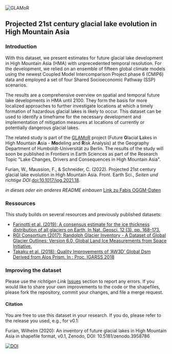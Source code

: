 ![GLAMoR](https://cryo-tools.org/wp-content/uploads/2020/07/GLAMoR-LOGO-400px.png)
## Projected 21st century glacial lake evolution in High Mountain Asia
### Introduction
With this dataset, we present estimates for future glacial lake development 
in High Mountain Asia (HMA) with unprecedented temporal resolution. 
For the development, we relied on an ensemble of fifteen global climate models 
using the newest Coupled Model Intercomparison Project phase 6 (CMIP6) data 
and employed a set of four Shared Socioeconomic Pathway (SSP) scenarios. 

The results are a comprehensive overview on spatial and temporal 
future lake developments in HMA until 2100. They form the basis for 
more localized approaches to further investigate locations 
at which a timely formation of hazardous glacial lakes is likely to occur. 
This dataset can be used to identify a timeframe for the 
necessary development and implementation of mitigation measures at locations
of currently or potentially dangerous glacial lakes. 

The related study is part of the [GLAMoR](https://hu.berlin/glamor) project 
(Future **G**lacial **L**akes in High Mountain **A**sia -
**Mo**deling and **R**isk Analysis) at the Geography Department of 
Humboldt-Universität zu Berlin. The results of the study will soon be published in 
Frontiers in Earth Sciences as part of the Research Topic 
"Lake Changes, Drivers and Consequences in High Mountain Asia".

Furian, W., Maussion, F., & Schneider, C. (2022). 
Projected 21st century glacial lake evolution in High Mountain Asia. 
Front. Earth Sci., *Seiten und richtige DOI* [doi:10.1017/jog.2021.18](https://doi.org/10.1017/jog.2021.18).

*in dieses oder ein anderes README einbauen* 
[Link zu Fabis OGGM-Daten](https://cluster.klima.uni-bremen.de/~fmaussion/lt_archive/run_hma_hr_cmip6_v1)

### Ressources
This study builds on several resources and previously published datasets:
- [Farinotti et al. (2019): A consensus estimate for the 
  ice thickness distribution of all glaciers on Earth, 
  In Nat. Geosci. 12 (3), pp. 168–173. 
  ](https://doi.org/10.1038/s41561-019-0300-3)
- [RGI Consortium (2017): Randolph Glacier Inventory - 
  A Dataset of Global Glacier Outlines: Version 6.0, 
  Global Land Ice Measurements from Space Initiative.
  ](https://doi.org/10.7265/N5-RGI-60)
- [Takaku et al. (2018): Quality Improvements of ‘AW3D’ 
  Global Dsm Derived from Alos Prism. In : Proc. IGARSS 
  2018](10.1109/IGARSS.2018.8518360)

### Improving the dataset
Please use the *richtigen Link* [Issues](https://github.com/cryotools/subglacial-overdeepenings/issues)
section to report any errors. If you would like to share your own improvements to the 
code or the shapefiles, please fork the repository, commit your changes, 
and file a merge request.

#### Citation
You are free to use this dataset in your research. If you do, 
please refer to the release you used, e.g., for v0.1:

Furian, Wilhelm (2020): An inventory of future glacial lakes in 
High Mountain Asia in shapefile format, v0.1, Zenodo, DOI: 10.5181/zenodo.3958786

[![DOI](https://zenodo.org/badge/281966062.svg)](https://zenodo.org/badge/latestdoi/281966062)